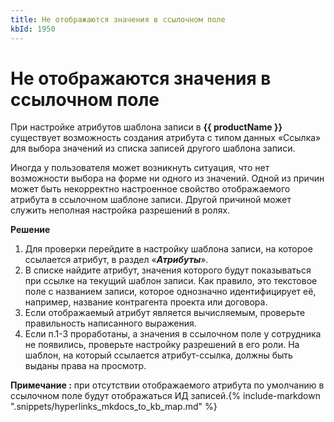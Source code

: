 ```yaml
---
title: Не отображаются значения в ссылочном поле
kbId: 1950
---
```


# Не отображаются значения в ссылочном поле

При настройке атрибутов шаблона записи в **{{ productName }}** существует возможность создания атрибута с типом данных «Ссылка» для выбора значений из списка записей другого шаблона записи.

Иногда у пользователя может возникнуть ситуация, что нет возможности выбора на форме ни одного из значений. Одной из причин может быть некорректно настроенное свойство отображаемого атрибута в ссылочном шаблоне записи. Другой причиной может служить неполная настройка разрешений в ролях.

**Решение**

1. Для проверки перейдите в настройку шаблона записи, на которое ссылается атрибут, в раздел «***Атрибуты***».
2. В списке найдите атрибут, значения которого будут показываться при ссылке на текущий шаблон записи. Как правило, это текстовое поле с названием записи, которое однозначно идентифицирует её, например, название контрагента проекта или договора.
3. Если отображаемый атрибут является вычисляемым, проверьте правильность написанного выражения.
4. Если п.1-3 проработаны, а значения в ссылочном поле у сотрудника не появились, проверьте настройку разрешений в его роли. На шаблон, на который ссылается атрибут-ссылка, должны быть выданы права на просмотр.

**Примечание :** при отсутствии отображаемого атрибута по умолчанию в ссылочном поле будут отображаться ИД записей.{% include-markdown ".snippets/hyperlinks_mkdocs_to_kb_map.md" %}

